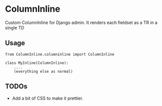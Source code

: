 ColumnInline
============

Custom ColumnInline for Django admin. It renders each fieldset as a TR in a single TD

Usage
-----

    from ColumnInline.columninline import ColumnInline

    class MyInline(ColumnInline):
        ....
        (everything else as normal)

TODOs
-----

 * Add a bit of CSS to make it prettier.
